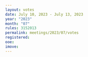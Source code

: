 ```yaml
---
layout: votes
date: July 10, 2023 - July 13, 2023
year: "2023"
month: "07"
rules: 3152013
permalink: meetings/2023/07/votes
registered:
ooe:
imove:
---
```


